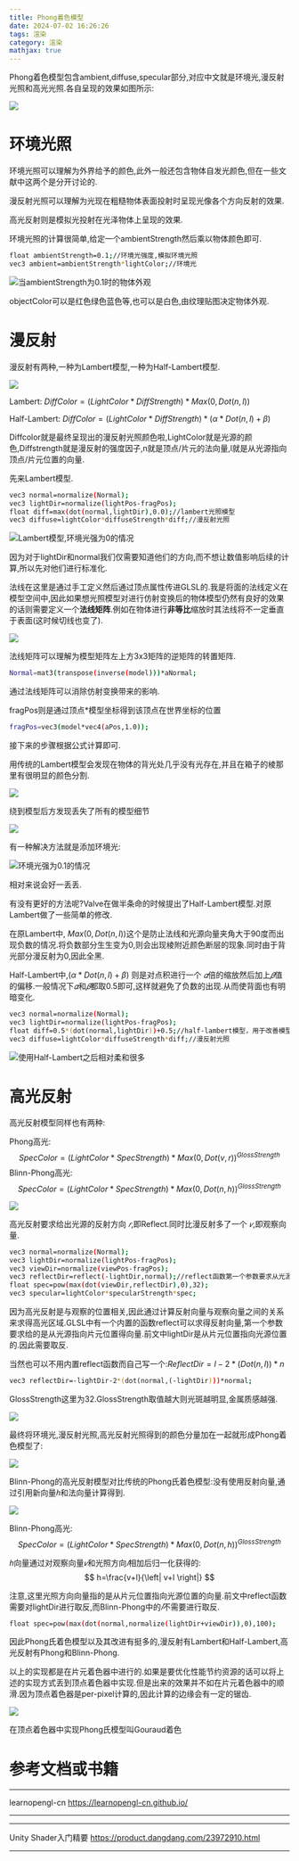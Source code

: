 ```yaml
---
title: Phong着色模型
date: 2024-07-02 16:26:26
tags: 渲染
category: 渲染
mathjax: true
---
```


Phong着色模型包含ambient,diffuse,specular部分,对应中文就是环境光,漫反射光照和高光光照.各自呈现的效果如图所示:

![](PhongShadingModel/image.png)

<!-- more -->

# 环境光照

环境光照可以理解为外界给予的颜色,此外一般还包含物体自发光颜色,但在一些文献中这两个是分开讨论的.

漫反射光照可以理解为光现在粗糙物体表面投射时呈现光像各个方向反射的效果.

高光反射则是模拟光投射在光泽物体上呈现的效果.

环境光照的计算很简单,给定一个ambientStrength然后乘以物体颜色即可.

```sh
float ambientStrength=0.1;//环境光强度,模拟环境光照
vec3 ambient=ambientStrength*lightColor;//环境光
```

![当ambientStrength为0.1时的物体外观](PhongShadingModel/image-1.png)


objectColor可以是红色绿色蓝色等,也可以是白色,由纹理贴图决定物体外观.

# 漫反射

漫反射有两种,一种为Lambert模型,一种为Half-Lambert模型.

![](PhongShadingModel/image-2.png)

Lambert: $DiffColor=(LightColor*DiffStrength)*Max(0,Dot(n,l))$

Half-Lambert: $DiffColor=(LightColor*DiffStrength)*(\alpha*Dot(n,l)+\beta)$

Diffcolor就是最终呈现出的漫反射光照颜色啦,LightColor就是光源的颜色,Diffstrength就是漫反射的强度因子,n就是顶点/片元的法向量,l就是从光源指向顶点/片元位置的向量.

先来Lambert模型.

```sh
vec3 normal=normalize(Normal);
vec3 lightDir=normalize(lightPos-fragPos);
float diff=max(dot(normal,lightDir),0.0);//lambert光照模型
vec3 diffuse=lightColor*diffuseStrength*diff;//漫反射光照
```

![Lambert模型,环境光强为0的情况](PhongShadingModel/image-3.png)

因为对于lightDir和normal我们仅需要知道他们的方向,而不想让数值影响后续的计算,所以先对他们进行标准化.

法线在这里是通过手工定义然后通过顶点属性传进GLSL的.我是将面的法线定义在模型空间中,因此如果想光照模型对进行仿射变换后的物体模型仍然有良好的效果的话则需要定义一个**法线矩阵**.例如在物体进行**非等比**缩放时其法线将不一定垂直于表面(这时候切线也变了).

![](PhongShadingModel/image-4.png)

法线矩阵可以理解为模型矩阵左上方3x3矩阵的逆矩阵的转置矩阵.

```sh
Normal=mat3(transpose(inverse(model)))*aNormal;
```
通过法线矩阵可以消除仿射变换带来的影响.


fragPos则是通过顶点*模型坐标得到该顶点在世界坐标的位置
```sh
fragPos=vec3(model*vec4(aPos,1.0));
```
接下来的步骤根据公式计算即可.

用传统的Lambert模型会发现在物体的背光处几乎没有光存在,并且在箱子的棱那里有很明显的颜色分割.

![](PhongShadingModel/image-5.png)

绕到模型后方发现丢失了所有的模型细节

![](PhongShadingModel/image-6.png)

有一种解决方法就是添加环境光:

![环境光强为0.1的情况](PhongShadingModel/image-7.png)

相对来说会好一丢丢.

有没有更好的方法呢?Valve在做半条命的时候提出了Half-Lambert模型.对原Lambert做了一些简单的修改.

在原Lambert中, $Max(0,Dot(n,l))$这个是防止法线和光源向量夹角大于90度而出现负数的情况.将负数部分生生变为0,则会出现棱附近颜色断层的现象.同时由于背光部分漫反射为0,因此全黑.

Half-Lambert中,$(\alpha*Dot(n,l)+\beta)$ 则是对点积进行一个 $𝛼$倍的缩放然后加上$𝛽$值的偏移.一般情况下$𝛼$和$𝛽$都取0.5即可,这样就避免了负数的出现.从而使背面也有明暗变化.

```sh
vec3 normal=normalize(Normal);
vec3 lightDir=normalize(lightPos-fragPos);
float diff=0.5*(dot(normal,lightDir))+0.5;//half-lambert模型，用于改善模型背光区域全黑的问题
vec3 diffuse=lightColor*diffuseStrength*diff;//漫反射光照
```

![使用Half-Lambert之后相对柔和很多](PhongShadingModel/image-8.png)

# 高光反射

高光反射模型同样也有两种:

Phong高光: $$SpecColor=(LightColor*SpecStrength)*Max(0,Dot(v,r))^{GlossStrength}$$
Blinn-Phong高光: $$SpecColor=(LightColor*SpecStrength)*Max(0,Dot(n,h))^{GlossStrength}$$

![](PhongShadingModel/image-9.png)

高光反射要求给出光源的反射方向 $𝑟$,即Reflect.同时比漫反射多了一个 $𝑣$,即观察向量.

```sh
vec3 normal=normalize(Normal);
vec3 lightDir=normalize(lightPos-fragPos);
vec3 viewDir=normalize(viewPos-fragPos);
vec3 reflectDir=reflect(-lightDir,normal);//reflect函数第一个参数要求从光源指向片元，因此需要取反，此处位计算反射向量
float spec=pow(max(dot(viewDir,reflectDir),0),32);
vec3 specular=lightColor*specularStrength*spec;
```

因为高光反射是与观察的位置相关,因此通过计算反射向量与观察向量之间的关系来求得高光区域.GLSL中有一个内置的函数reflect可以求得反射向量,第一个参数要求给的是从光源指向片元位置得向量.前文中lightDir是从片元位置指向光源位置的.因此需要取反.

当然也可以不用内置reflect函数而自己写一个:$ReflectDir=l-2*(Dot(n,l))*n$

```sh
vec3 reflectDir=-lightDir-2*(dot(normal,(-lightDir)))*normal;
```

GlossStrength这里为32.GlossStrength取值越大则光斑越明显,金属质感越强.

![](PhongShadingModel/image-10.png)

最终将环境光,漫反射光照,高光反射光照得到的颜色分量加在一起就形成Phong着色模型了:

![](PhongShadingModel/image-11.png)

Blinn-Phong的高光反射模型对比传统的Phong氏着色模型:没有使用反射向量,通过引用新向量$ℎ$和法向量计算得到.

![](PhongShadingModel/image-12.png)

Blinn-Phong高光:
$$
SpecColor=(LightColor*SpecStrength)*Max(0,Dot(n,h))^{GlossStrength}
$$

$ℎ$向量通过对观察向量$𝑣$和光照方向$𝑙$相加后归一化获得的:
$$
h=\frac{v+l}{\left| v+l \right|}
$$

注意,这里光照方向向量指的是从片元位置指向光源位置的向量.前文中reflect函数需要对lightDir进行取反,而Blinn-Phong中的$𝑙$不需要进行取反.

```sh
float spec=pow(max(dot(normal,normalize(lightDir+viewDir)),0),100);
```

因此Phong氏着色模型以及其改进有挺多的,漫反射有Lambert和Half-Lambert,高光反射有Phong和Blinn-Phong.

以上的实现都是在片元着色器中进行的.如果是要优化性能节约资源的话可以将上述的实现方式丢到顶点着色器中实现.但是出来的效果并不如在片元着色器中的顺滑.因为顶点着色器是per-pixel计算的,因此计算的边缘会有一定的锯齿.

![](PhongShadingModel/image-13.png)

在顶点着色器中实现Phong氏模型叫Gouraud着色

# 参考文档或书籍
---

learnopengl-cn
https://learnopengl-cn.github.io/

---

---

Unity Shader入门精要
https://product.dangdang.com/23972910.html

---